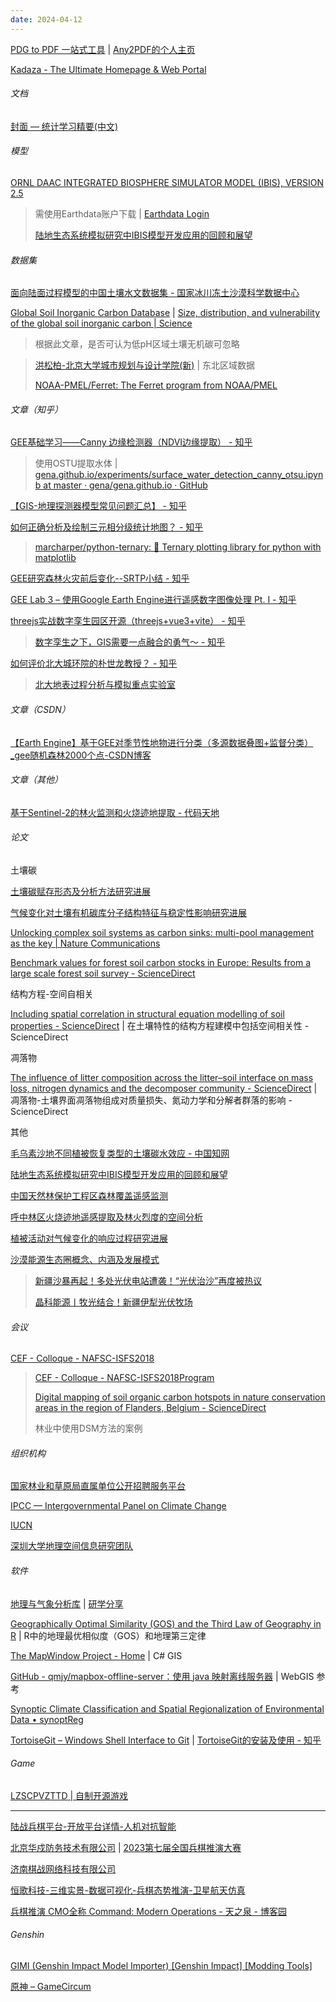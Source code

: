 ```yaml
---
date: 2024-04-12
---
```


[PDG to PDF 一站式工具](https://pdg2pdf.com/) | [Any2PDF的个人主页](https://mbd.pub/o/any2pdf/work)

[Kadaza - The Ultimate Homepage & Web Portal](https://www.kadaza.com/)

###### 文档

[封面 — 统计学习精要(中文)](https://xishansnow.github.io/ElementsOfStatisticalLearning/intro.html)

###### 模型

[ORNL DAAC INTEGRATED BIOSPHERE SIMULATOR MODEL (IBIS), VERSION 2.5](https://daac.ornl.gov/MODELS/guides/IBIS_Guide.html)

> 需使用Earthdata账户下载 | [Earthdata Login](https://urs.earthdata.nasa.gov/)
>
> [陆地生态系统模拟研究中IBIS模型开发应用的回顾和展望](https://www.jorae.cn/CN/10.5814/j.issn.1674-764x.2022.01.001)

###### 数据集

[面向陆面过程模型的中国土壤水文数据集 - 国家冰川冻土沙漠科学数据中心](http://www.ncdc.ac.cn/portal/metadata/0b691e2e-6235-4f61-baa9-01b00b5959bb)

[Global Soil Inorganic Carbon Database](https://figshare.com/s/26f03972cc42b2e1e09f) | [Size, distribution, and vulnerability of the global soil inorganic carbon | Science](https://www.science.org/doi/10.1126/science.adi7918)

> 根据此文章，是否可认为低pH区域土壤无机碳可忽略

> [洪松柏-北京大学城市规划与设计学院(新)](https://urban.pkusz.edu.cn/info/1013/3199.htm) | 东北区域数据
>
> [NOAA-PMEL/Ferret: The Ferret program from NOAA/PMEL](https://github.com/NOAA-PMEL/Ferret)

###### 文章（知乎）

[GEE基础学习——Canny 边缘检测器（NDVI边缘提取） - 知乎](https://zhuanlan.zhihu.com/p/387483522)

>使用OSTU提取水体 | [gena.github.io/experiments/surface_water_detection_canny_otsu.ipynb at master · gena/gena.github.io · GitHub](https://github.com/gena/gena.github.io/blob/master/experiments/surface_water_detection_canny_otsu.ipynb)

[【GIS-地理探测器模型常见问题汇总】 - 知乎](https://zhuanlan.zhihu.com/p/370785871)

[如何正确分析及绘制三元相分级统计地图？ - 知乎](https://zhuanlan.zhihu.com/p/554887634)

> [marcharper/python-ternary: :small_red_triangle: Ternary plotting library for python with matplotlib](https://github.com/marcharper/python-ternary)

[GEE研究森林火灾前后变化--SRTP小结 - 知乎](https://zhuanlan.zhihu.com/p/399294980)

[GEE Lab 3 – 使用Google Earth Engine进行遥感数字图像处理 Pt. I - 知乎](https://zhuanlan.zhihu.com/p/149409447)

[threejs实战数字孪生园区开源（threejs+vue3+vite） - 知乎](https://zhuanlan.zhihu.com/p/691181365)

> [数字孪生之下，GIS需要一点融合的勇气～ - 知乎](https://zhuanlan.zhihu.com/p/321335306)

[如何评价北大城环院的朴世龙教授？ - 知乎](https://www.zhihu.com/question/59574682)

> [北大地表过程分析与模拟重点实验室](https://lesp.pku.edu.cn/index.htm)

###### 文章（CSDN）

[【Earth Engine】基于GEE对季节性地物进行分类（多源数据叠图+监督分类）_gee随机森林2000个点-CSDN博客](https://blog.csdn.net/Leaze932822995/article/details/114607819)

###### 文章（其他）

[基于Sentinel-2的林火监测和火烧迹地提取 - 代码天地](https://www.codetd.com/article/9079399)

###### 论文

土壤碳

[土壤碳赋存形态及分析方法研究进展](https://www.cgsjournals.com/article/doi/10.15898/j.cnki.11-2131/td.201709270148)

[气候变化对土壤有机碳库分子结构特征与稳定性影响研究进展](http://pedologica.issas.ac.cn/trxb/article/abstract/trxb201707240324)

[Unlocking complex soil systems as carbon sinks: multi-pool management as the key | Nature Communications](https://www.nature.com/articles/s41467-023-38700-5)

[Benchmark values for forest soil carbon stocks in Europe: Results from a large scale forest soil survey - ScienceDirect](https://www.sciencedirect.com/science/article/pii/S0016706115000798)

结构方程-空间自相关

[Including spatial correlation in structural equation modelling of soil properties - ScienceDirect](https://www.sciencedirect.com/science/article/pii/S221167531730297X) | 在土壤特性的结构方程建模中包括空间相关性 - ScienceDirect

凋落物

[The influence of litter composition across the litter–soil interface on mass loss, nitrogen dynamics and the decomposer community - ScienceDirect](https://www.sciencedirect.com/science/article/pii/S0038071713003921) | 凋落物-土壤界面凋落物组成对质量损失、氮动力学和分解者群落的影响 - ScienceDirect

其他

[毛乌素沙地不同植被恢复类型的土壤碳水效应 - 中国知网](https://kns.cnki.net/kcms2/article/abstract?v=6zqdfgkTh_rEdxzdWyfdP5wU-_kOYO8u-YzN067lRCQiD7UEcs9gUH_QFd2D-2PkEUN-diDXQ-nvH6p4l13FM0tP8EYEll3Y51vQqm2xQw0isFvTO6XBDx0T9SRZcL0r8-5KS67MLT4=&uniplatform=NZKPT&language=CHS)

[陆地生态系统模拟研究中IBIS模型开发应用的回顾和展望](https://www.jorae.cn/CN/10.5814/j.issn.1674-764x.2022.01.001)

[中国天然林保护工程区森林覆盖遥感监测](https://www.ecologica.cn/stxb/ch/html/2021/13/stxb202104301141.htm)

[呼中林区火烧迹地遥感提取及林火烈度的空间分析](https://html.rhhz.net/linyekexue/html/2017-3-163.htm)

[植被活动对气候变化的响应过程研究进展](https://www.ecologica.cn/stxb/ch/html/2018/6/stxb201702240305.htm)

[沙漠能源生态圈概念、内涵及发展模式](http://www.desert.ac.cn/article/2021/1000-694X/1000-694X-2021-41-5-11.shtml)

> [新疆沙暴再起！多处光伏电站遭袭！“光伏治沙”再度被热议](https://m.solarbe.com/21-0-376166-1.html)
>
> [晶科能源丨牧光结合！新疆伊犁光伏牧场](https://xueqiu.com/1176494655/199648225)

###### 会议

[CEF - Colloque - NAFSC-ISFS2018](https://www.cef-cfr.ca/index.php?n=Colloque.NAFSC-ISFS2018)

> [CEF - Colloque - NAFSC-ISFS2018Program](https://www.cef-cfr.ca/pmwiki.php?n=Colloque.NAFSC-ISFS2018Program#basiliko)
>
> [Digital mapping of soil organic carbon hotspots in nature conservation areas in the region of Flanders, Belgium - ScienceDirect](https://www.sciencedirect.com/science/article/pii/S2352009422000517)
>
> 林业中使用DSM方法的案例

###### 组织机构

[国家林业和草原局直属单位公开招聘服务平台](https://211.167.243.189/LYJBM/xxfw/portal/index.jsp)

[IPCC — Intergovernmental Panel on Climate Change](https://www.ipcc.ch/)

[IUCN](https://www.iucn.org/)

[深圳大学地理空间信息研究团队](https://geospatial.szu.edu.cn/index.htm)

###### 软件

[地理与气象分析库](https://gma.luosgeo.com/) | [研学分享](https://luosgeo.com/)

[Geographically Optimal Similarity (GOS) and the Third Law of Geography in R](https://cran.r-project.org/web/packages/geosimilarity/vignettes/geosimilarity.html) | R中的地理最优相似度（GOS）和地理第三定律

[The MapWindow Project - Home](https://www.mapwindow.org/) | C# GIS

[GitHub - qmjy/mapbox-offline-server：使用 java 映射离线服务器](https://github.com/qmjy/mapbox-offline-server) | WebGIS 参考

[Synoptic Climate Classification and Spatial Regionalization of Environmental Data • synoptReg](https://lemuscanovas.github.io/synoptreg/)

[TortoiseGit – Windows Shell Interface to Git](https://tortoisegit.org/) | [TortoiseGit的安装及使用 - 知乎](https://zhuanlan.zhihu.com/p/231855407)

###### Game

[LZSCPVZTTD | 自制开源游戏](https://gitlz.gitee.io/lz/)

------

[陆战兵棋平台-开放平台详情-人机对抗智能](http://turingai.ia.ac.cn/app/detail/19)

[北京华戍防务技术有限公司](https://www.hs-defense.com/) | [2023第七届全国兵棋推演大赛](https://www.ciccwargame.com/)

[济南棋战网络科技有限公司](http://www.hexwar.cn/)

[恒歌科技-三维实景-数据可视化-兵棋态势推演-卫星航天仿真](https://www.henggetec.com/)

[兵棋推演 CMO全称 Command: Modern Operations - 天之泉 - 博客园](https://www.cnblogs.com/dayspring/p/14993909.html)

###### Genshin

[GIMI (Genshin Impact Model Importer) [Genshin Impact] [Modding Tools]](https://gamebanana.com/tools/10093)

[原神 – GameCircum](https://gamecircum.com/games/genshinimpact/)








